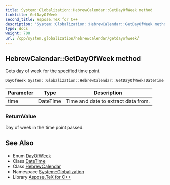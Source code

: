 ```yaml
---
title: System::Globalization::HebrewCalendar::GetDayOfWeek method
linktitle: GetDayOfWeek
second_title: Aspose.TeX for C++
description: 'System::Globalization::HebrewCalendar::GetDayOfWeek method. Gets day of week for the specified time point in C++.'
type: docs
weight: 700
url: /cpp/system.globalization/hebrewcalendar/getdayofweek/
---
```

## HebrewCalendar::GetDayOfWeek method


Gets day of week for the specified time point.

```cpp
DayOfWeek System::Globalization::HebrewCalendar::GetDayOfWeek(DateTime time) const override
```


| Parameter | Type | Description |
| --- | --- | --- |
| time | DateTime | Time and date to extract data from. |

### ReturnValue

Day of week in the time point passed.

## See Also

* Enum [DayOfWeek](../../../system/dayofweek/)
* Class [DateTime](../../../system/datetime/)
* Class [HebrewCalendar](../)
* Namespace [System::Globalization](../../)
* Library [Aspose.TeX for C++](../../../)
